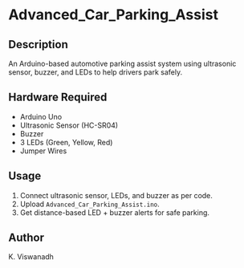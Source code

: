 # Advanced_Car_Parking_Assist

## Description
An Arduino-based automotive parking assist system using ultrasonic sensor, buzzer, and LEDs to help drivers park safely.

## Hardware Required
- Arduino Uno
- Ultrasonic Sensor (HC-SR04)
- Buzzer
- 3 LEDs (Green, Yellow, Red)
- Jumper Wires

## Usage
1. Connect ultrasonic sensor, LEDs, and buzzer as per code.
2. Upload `Advanced_Car_Parking_Assist.ino`.
3. Get distance-based LED + buzzer alerts for safe parking.

## Author
K. Viswanadh
